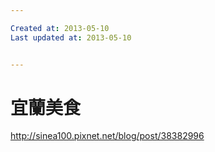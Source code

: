 ```yaml
---

Created at: 2013-05-10
Last updated at: 2013-05-10


---
```


# 宜蘭美食


http://sinea100.pixnet.net/blog/post/38382996

